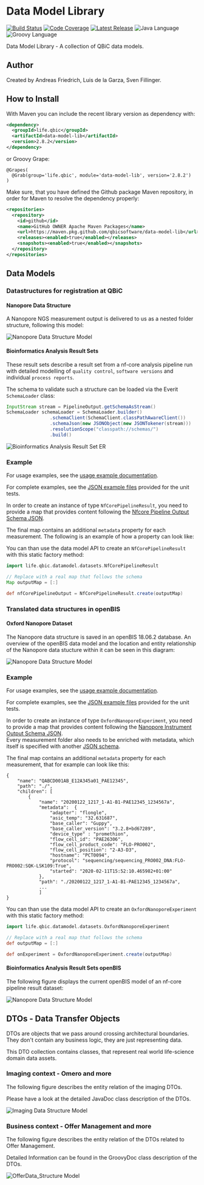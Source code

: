 # Data Model Library
[![Build Status](https://travis-ci.org/qbicsoftware/data-model-lib.svg?branch=master)](https://travis-ci.com/qbicsoftware/data-model-lib)
[![Code Coverage]( https://codecov.io/gh/qbicsoftware/data-model-lib/branch/master/graph/badge.svg)](https://codecov.io/gh/qbicsoftware/data-model-lib)
[![Latest Release ](https://img.shields.io/github/v/release/qbicsoftware/data-model-lib.svg)](https://github.com/qbicsoftware/data-model-lib/releases)
![Java Language](https://img.shields.io/badge/language-java-blue.svg)
![Groovy Language](https://img.shields.io/badge/language-groovy-blue.svg)

Data Model Library - A collection of QBiC data models.

## Author
Created by Andreas Friedrich, Luis de la Garza, Sven Fillinger.

## How to Install

With Maven you can include the recent library version as dependency with:

```XML
<dependency>
  <groupId>life.qbic</groupId>
  <artifactId>data-model-lib</artifactId>
  <version>2.8.2</version>
</dependency>
```
or Groovy Grape:

```
@Grapes(
  @Grab(group='life.qbic', module='data-model-lib', version='2.8.2')
)
```

Make sure, that you have defined the Github package Maven repository, in order for Maven to resolve the dependency properly:

```XML
<repositories>
  <repository>
    <id>github</id>
    <name>GitHub OWNER Apache Maven Packages</name>
    <url>https://maven.pkg.github.com/qbicsoftware/data-model-lib</url>
    <releases><enabled>true</enabled></releases>
    <snapshots><enabled>true</enabled></snapshots>
  </repository>
</repositories>
```


## Data Models

### Datastructures for registration at QBiC

#### Nanopore Data Structure

A Nanopore NGS measurement output is delivered to us as a nested folder structure, following this model:

![Nanopore Data Structure Model](./doc/figures/Nanopore_Data_Structure_Model.png)

#### Bioinformatics Analysis Result Sets

These result sets describe a result set from a nf-core analysis pipeline
run with detailed modelling of `quality control`, `software versions`
and individual `process reports`.

The schema to validate such a structure can be loaded via the Everit
`SchemaLoader` class:

```java
InputStream stream = PipelineOutput.getSchemaAsStream()
SchemaLoader schemaLoader = SchemaLoader.builder()
                .schemaClient(SchemaClient.classPathAwareClient())
                .schemaJson(new JSONObject(new JSONTokener(stream)))
                .resolutionScope("classpath://schemas/")
                .build()
```

![Bioinformatics Analysis Result Set ER](./doc/figures/ER_diagram_pipeline_results.png)

### Example

For usage examples, see the [usage example documentation](./doc/examples.md).

For complete examples, see the [JSON example files](./src/test/resources/examples/resultset) provided for the unit tests.

In order to create an instance of type `NfCorePipelineResult`, you need to provide a map that provides content following the [Nfcore Pipeline Output Schema JSON](./src/main/resources/schemas/bioinformatics-analysis-result-set.schema.json).  

The final map contains an additional `metadata` property for each measurement. The following is an example of how a property can look like:

You can than use the data model API to create an `NfCorePipelineResult` with this static factory method:

```groovy
import life.qbic.datamodel.datasets.NfCorePipelineResult

// Replace with a real map that follows the schema
Map outputMap = [:]

def nfCorePipelineOutput = NfCorePipelineResult.create(outputMap)
```

### Translated data structures in openBIS

#### Oxford Nanopore Dataset

The Nanopore data structure is saved in an openBIS 18.06.2 database. 
An overview of the openBIS data model and the location and entity relationship of the Nanopore data stucture within it can be seen in this diagram: 



![Nanopore Data Structure Model](./doc/figures/OpenBIS_ER_diagram.png)

### Example

For usage examples, see the [usage example documentation](./doc/examples.md).

For complete examples, see the [JSON example files](./src/test/resources) provided for the unit tests.

In order to create an instance of type `OxfordNanoporeExperiment`, you need to provide a map that provides content following the [Nanopore Instrument Output Schema JSON](./src/main/resources/schemas/nanopore-instrument-output.schema.json).  
Every measurement folder also needs to be enriched with metadata, which itself is specified with another [JSON schema](./src/main/resources/schemas/ont-metadata.schema.json).

The final map contains an additional `metadata` property for each measurement, that for example can look like this:

```
{
    "name": "QABCD001AB_E12A345a01_PAE12345",
    "path": "./",
    "children": [
        {
            "name": "20200122_1217_1-A1-B1-PAE12345_1234567a",
            "metadata":  {
                "adapter": "flongle",
                "asic_temp": "32.631687",
                "base_caller": "Guppy",
                "base_caller_version": "3.2.8+bd67289",
                "device_type" : "promethion",
                "flow_cell_id": "PAE26306",
                "flow_cell_product_code": "FLO-PRO002",
                "flow_cell_position": "2-A3-D3",
                "hostname": "PCT0094",
                "protocol": "sequencing/sequencing_PRO002_DNA:FLO-PRO002:SQK-LSK109:True",
                "started": "2020-02-11T15:52:10.465982+01:00"
            },
            "path": "./20200122_1217_1-A1-B1-PAE12345_1234567a",
            ...
            ]
}
```

You can than use the data model API to create an `OxfordNanoporeExperiment` with this static factory method:

```groovy
import life.qbic.datamodel.datasets.OxfordNanoporeExperiment

// Replace with a real map that follows the schema
def outputMap = [:]

def onExperiment = OxfordNanoporeExperiment.create(outputMap)
```

#### Bioinformatics Analysis Result Sets openBIS

The following figure displays the current openBIS model of an nf-core pipeline result dataset:

![Nanopore Data Structure Model](./doc/figures/ER_diagram_pipeline_results_openBIS.png)


## DTOs - Data Transfer Objects

DTOs are objects that we pass around crossing architectural boundaries.
They don't contain any business logic, they are just representing data.

This DTO collection contains classes, that represent real world
life-science domain data assets.

### Imaging context - Omero and more

The following figure describes the entity relation of the imaging DTOs.

Please have a look at the detailed JavaDoc class description of the
DTOs.

![Imaging Data Structure Model](./doc/figures/Imaging_Data_Structure.png)

### Business context - Offer Management and more

The following figure describes the entity relation of the DTOs related to Offer Management.
 
Detailed Information can be found in the GroovyDoc class description of the
DTOs.

![OfferData_Structure Model](./doc/figures/Offer_Data_Structure.png)
